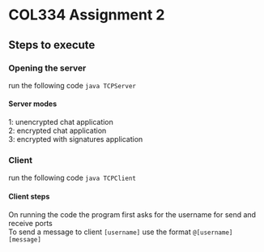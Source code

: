 # COL334 Assignment 2  
## Steps to execute  
### Opening the server   
run the following code ```java TCPServer```
#### Server modes
1: unencrypted chat application <br/>
2: encrypted chat application <br/>
3: encrypted with signatures application <br/>  

### Client
run the following code ```java TCPClient```
#### Client steps
On running the code the program first asks for the username for send and receive ports  
To send a message to client `[username]` use the format `@[username] [message]` 
